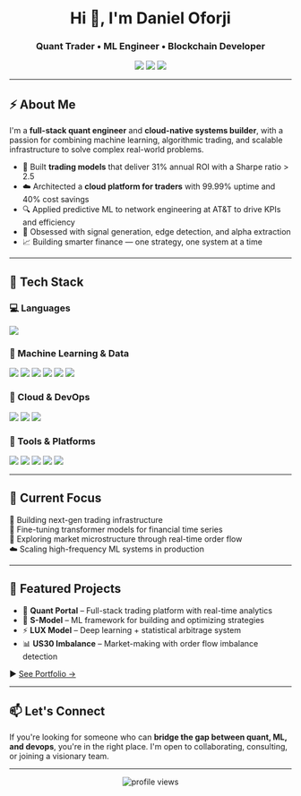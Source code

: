 <h1 align="center">Hi 👋, I'm Daniel Oforji</h1>
<h3 align="center">Quant Trader • ML Engineer • Blockchain Developer</h3>

<p align="center">
  <a href="mailto:danieloforji@berkeley.edu"><img src="https://img.shields.io/badge/email-danieloforji@berkeley.edu-red?style=for-the-badge&logo=gmail" /></a>
  <a href="https://www.linkedin.com/in/danieloforji/"><img src="https://img.shields.io/badge/LinkedIn-DanielOforji-blue?style=for-the-badge&logo=linkedin" /></a>
  <a href="https://portfolio-omega-gold-43.vercel.app/"><img src="https://img.shields.io/badge/Portfolio-Online-green?style=for-the-badge&logo=vercel" /></a>
</p>

---

## ⚡ About Me

I'm a **full-stack quant engineer** and **cloud-native systems builder**, with a passion for combining machine learning, algorithmic trading, and scalable infrastructure to solve complex real-world problems.

- 🧠 Built **trading models** that deliver 31% annual ROI with a Sharpe ratio > 2.5  
- ☁️ Architected a **cloud platform for traders** with 99.99% uptime and 40% cost savings  
- 🔍 Applied predictive ML to network engineering at AT&T to drive KPIs and efficiency  
- 🔬 Obsessed with signal generation, edge detection, and alpha extraction  
- 📈 Building smarter finance — one strategy, one system at a time

---

## 🧰 Tech Stack

### 💻 Languages
<p align="left">
  <img src="https://skillicons.dev/icons?i=python,typescript,cpp,solidity,rust,javascript,sql,matlab" />
</p>

### 🧠 Machine Learning & Data
<p align="left">
  <img src="https://skillicons.dev/icons?i=tensorflow,scikit-learn" />
  <img src="https://img.shields.io/badge/Time Series-Analysis-informational?style=flat-square" />
  <img src="https://img.shields.io/badge/Deep Learning-✓-blue?style=flat-square" />
  <img src="https://img.shields.io/badge/Ensemble Models-✓-purple?style=flat-square" />
  <img src="https://img.shields.io/badge/Reinforcement Learning-✓-orange?style=flat-square" />
  <img src="https://img.shields.io/badge/NLP-Huggingface-yellow?style=flat-square&logo=huggingface" />
</p>

### 🧱 Cloud & DevOps
<p align="left">
  <img src="https://skillicons.dev/icons?i=aws,gcp,azure,docker,kubernetes,linux" />
  <img src="https://img.shields.io/badge/Terraform-✓-blueviolet?style=flat-square" />
  <img src="https://img.shields.io/badge/CI/CD-GitHub Actions-green?style=flat-square&logo=githubactions" />
</p>

### 💼 Tools & Platforms
<p align="left">
  <img src="https://img.shields.io/badge/QuantConnect-✓-black?style=flat-square" />
  <img src="https://img.shields.io/badge/MetaTrader-✓-blue?style=flat-square" />
  <img src="https://img.shields.io/badge/Bloomberg-Terminal-green?style=flat-square" />
  <img src="https://img.shields.io/badge/Alpaca-API-9cf?style=flat-square" />
  <img src="https://img.shields.io/badge/Binance-Integration-yellow?style=flat-square" />
</p>

---

## 🧪 Current Focus

🚀 Building next-gen trading infrastructure  
🔎 Fine-tuning transformer models for financial time series  
📡 Exploring market microstructure through real-time order flow  
☁️ Scaling high-frequency ML systems in production

---

## 📌 Featured Projects

- 🔬 **Quant Portal** – Full-stack trading platform with real-time analytics  
- 🧠 **S-Model** – ML framework for building and optimizing strategies  
- ⚡ **LUX Model** – Deep learning + statistical arbitrage system  
- 📊 **US30 Imbalance** – Market-making with order flow imbalance detection  

▶️ [See Portfolio →](https://portfolio-omega-gold-43.vercel.app/)

---

## 📫 Let's Connect

If you're looking for someone who can **bridge the gap between quant, ML, and devops**, you're in the right place. I'm open to collaborating, consulting, or joining a visionary team.

---

<p align="center">
  <img src="https://komarev.com/ghpvc/?username=danieloforji&style=flat-square&color=blue" alt="profile views" />
</p>
